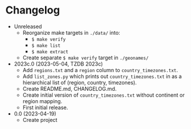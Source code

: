 # Changelog

* Unreleased
    * Reorganize make targets in `./data/` into:
        * `$ make verify`
        * `$ make list`
        * `$ make extract`
    * Create separate `$ make verify` target in `./geonames/`
* 2023c.0 (2023-05-04, TZDB 2023c)
    * Add `regions.txt` and a `region` column to `country_timezones.txt`.
    * Add `list_zones.py` which prints out `country_timezones.txt` in as a
      hierarchical list of (region, country, timezones).
    * Create README.md, CHANGELOG.md.
    * Create initial version of `country_timezones.txt` without continent or
      region mapping.
    * First initial release.
* 0.0 (2023-04-19)
    * Create project
